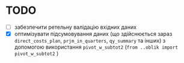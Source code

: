 # TODO

- [ ] забезпечити ретельну валідацію вхідних даних
- [x] оптимізувати підсумовування даних (що здійснюється зараз `direct_costs_plan`, `prjm_in_quarters`, `qy_summary` та інших) з допомогою використання `pivot_w_subtot2` (`from ..oblik import pivot_w_subtot2` )